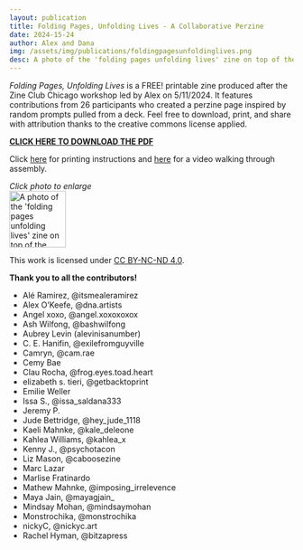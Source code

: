```yaml
---
layout: publication
title: Folding Pages, Unfolding Lives - A Collaborative Perzine
date: 2024-15-24
author: Alex and Dana
img: /assets/img/publications/foldingpagesunfoldinglives.png
desc: A photo of the 'folding pages unfolding lives' zine on top of the collaged cover on a grey background.
---
```


*Folding Pages, Unfolding Lives* is a FREE! printable zine produced after the Zine Club Chicago workshop led by Alex on 5/11/2024. It features contributions from 26 participants who created a perzine page inspired by random prompts pulled from a deck. Feel free to download, print, and share with attribution thanks to the creative commons license applied.

<a href="https://drive.google.com/file/d/1kUrjQIU7sAkh1l_1rihAIrQXs87ELkho/view?usp=sharing">**CLICK HERE TO DOWNLOAD THE PDF**</a>

Click <a href="https://drive.google.com/file/d/1bl_9oshlvUOquv7ybNPfDXY5NrmQkXzj/view?usp=sharing">here</a> for printing instructions and <a href="https://www.instagram.com/p/C7sOL7KgvQS/">here</a> for a video walking through assembly. 

*Click photo to enlarge*  
<a href="/assets/img/publications/foldingpagesunfoldinglives.png"><img src="/assets/img/publications/foldingpagesunfoldinglives.png" alt="A photo of the 'folding pages unfolding lives' zine on top of the collaged cover on a grey background.' zine." width="100"></a>

This work is licensed under <a href="https://creativecommons.org/licenses/by-nc-nd/4.0/">CC BY-NC-ND 4.0</a>.

**Thank you to all the contributors!**
- Alé Ramirez, @itsmealeramirez
- Alex O’Keefe, @dna.artists
- Angel xoxo, @angel.xoxoxoxox
- Ash Wilfong, @bashwilfong
- Aubrey Levin (alevinisanumber)
- C. E. Hanifin, @exilefromguyville
- Camryn, @cam.rae
- Cemy Bae
- Clau Rocha, @frog.eyes.toad.heart
- elizabeth s. tieri, @getbacktoprint
- Emilie Weller
- Issa S., @issa_saldana333
- Jeremy P. 
- Jude Bettridge, @hey_jude_1118
- Kaeli Mahnke, @kale_deleone
- Kahlea Williams, @kahlea_x
- Kenny J., @psychotacon
- Liz Mason, @caboosezine
- Marc Lazar
- Marlise Fratinardo
- Mathew Mahnke, @imposing_irrelevence
- Maya Jain, @mayagjain_
- Mindsay Mohan, @mindsaymohan
- Monstrochika, @monstrochika
- nickyC, @nickyc.art
- Rachel Hyman, @bitzapress
